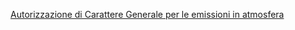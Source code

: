[Autorizzazione di Carattere Generale per le emissioni in atmosfera](/accesso-unico/schede/acg/imprese/index.html)
